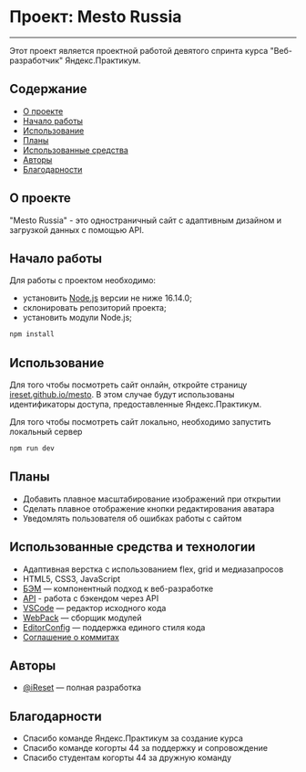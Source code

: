# Проект: Mesto Russia

---

Этот проект является проектной работой девятого спринта курса "Веб-разработчик" Яндекс.Практикум.

## Содержание

- [О проекте](#about)
- [Начало работы](#getting_started)
- [Использование](#usage)
- [Планы](../TODO.md)
- [Использованные средства](#built_using)
- [Авторы](#authors)
- [Благодарности](#acknowledgement)

## О проекте<div id="about"></div>

"Mesto Russia" - это одностраничный сайт с адаптивным дизайном и загрузкой данных с помощью API.

## Начало работы<div id="getting_started"></div>

Для работы с проектом необходимо:

- установить [Node.js](https://nodejs.org/en/download/) версии не ниже 16.14.0;
- склонировать репозиторий проекта;
- установить модули Node.js;

``` sh
npm install
```

## Использование<div id="usage"></div>

Для того чтобы посмотреть сайт онлайн, откройте страницу [ireset.github.io/mesto](https://ireset.github.io/mesto/). В этом случае будут использованы идентификаторы доступа, предоставленные Яндекс.Практикум.

Для того чтобы посмотреть сайт локально, необходимо запустить локальный сервер

``` sh
npm run dev
```

## Планы

- Добавить плавное масштабирование изображений при открытии
- Сделать плавное отображение кнопки редактирования аватара
- Уведомлять пользователя об ошибках работы с сайтом

## Использованные средства и технологии<div id="built_using"></div>

- Адаптивная верстка с использованием flex, grid и медиазапросов
- HTML5, CSS3, JavaScript
- [БЭМ](https://ru.bem.info/) — компонентный подход к веб-разработке
- [API](https://developer.mozilla.org/ru/docs/Web/API) - работа с бэкендом через API
- [VSCode](https://code.visualstudio.com/) — редактор исходного кода
- [WebPack](https://webpack.js.org/) — сборщик модулей
- [EditorConfig](https://editorconfig.org/) — поддержка единого стиля кода
- [Соглашение о коммитах](https://www.conventionalcommits.org/ru/v1.0.0/)

## Авторы<div id="authors"></div>

- [@iReset](https://github.com/iReset) — полная разработка

## Благодарности<div id="acknowledgement"></div>

- Спасибо команде Яндекс.Практикум за создание курса
- Спасибо команде когорты 44 за поддержку и сопровождение
- Спасибо студентам когорты 44 за дружную команду
